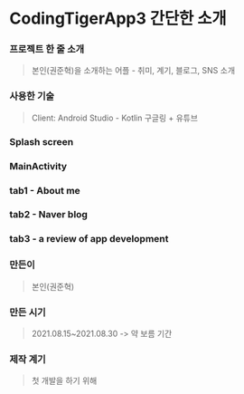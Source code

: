 # CodingTigerApp3 간단한 소개

### 프로젝트 한 줄 소개
> 본인(권준혁)을 소개하는 어플 - 취미, 계기, 블로그, SNS 소개

### 사용한 기술
> Client: Android Studio - Kotlin
> 구글링 + 유튜브

### Splash screen

### MainActivity

### tab1 - About me

### tab2 - Naver blog

### tab3 - a review of app development

### 만든이
> 본인(권준혁)

### 만든 시기
> 2021.08.15~2021.08.30 -> 약 보름 기간

### 제작 계기
> 첫 개발을 하기 위해 
